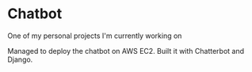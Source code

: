 # Chatbot
One of my personal projects I'm currently working on

Managed to deploy the chatbot on AWS EC2. Built it with Chatterbot and Django. 
